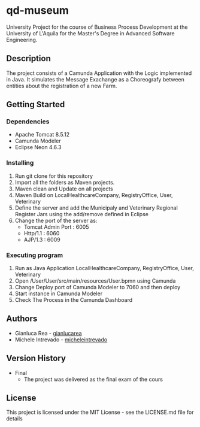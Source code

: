 # qd-museum
University Project for the course of Business Process Development at the University of L'Aquila for the Master's Degree in Advanced Software Engineering.

## Description
The project consists of a Camunda Application with the Logic implemented in Java. It simulates the Message Exachange as a Choreografy between entities about the registration of a new Farm. 

## Getting Started

### Dependencies

- Apache Tomcat 8.5.12 
- Camunda Modeler
- Eclipse Neon 4.6.3

### Installing
1. Run git clone for this repository
2. Import all the folders as Maven projects.
3. Maven clean and Update on all projects
4. Maven Build on LocalHealthcareCompany, RegistryOffice, User, Veterinary
5. Define the server and add the Municipaly and Veterinary Regional Register Jars using the add/remove defined in Eclipse
6. Change the port of the server as:
    - Tomcat Admin Port : 6005
    - Http/1.1 : 6060
    - AJP/1.3 : 6009


### Executing program
1. Run as Java Application LocalHealthcareCompany, RegistryOffice, User, Veterinary
2. Open /User/User/src/main/resources/User.bpmn using Camunda
3. Change Deploy port of Camunda Modeler to 7060 and then deploy
4. Start instance in Camunda Modeler
5. Check The Process in the Camunda Dashboard

## Authors
- Gianluca Rea - [gianlucarea](https://gianlucarea.github.io)
- Michele Intrevado - [micheleintrevado](https://github.com/micheleintrevado)


## Version History

- Final
    * The project was delivered as the final exam of the cours


## License

This project is licensed under the MIT License - see the LICENSE.md file for details
